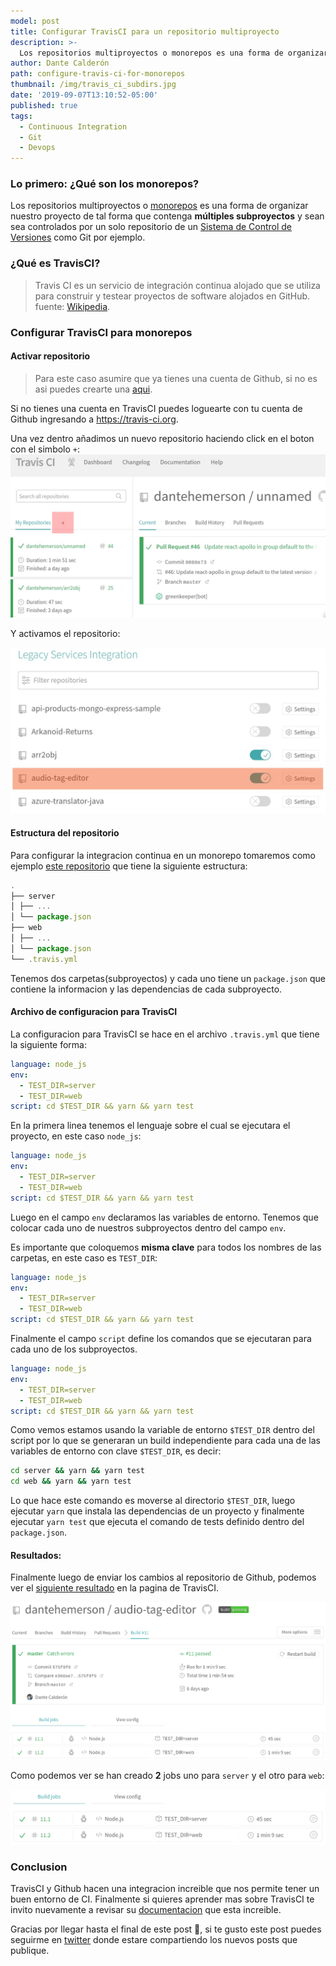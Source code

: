 ```yaml
---
model: post
title: Configurar TravisCI para un repositorio multiproyecto
description: >-
  Los repositorios multiproyectos o monorepos es una forma de organizar nuestro proyecto de tal forma que contenga múltiples subproyectos y sean sea controlados por un solo repositorio de un Sistema de Control de Versiones como Git por ejemplo.
author: Dante Calderón
path: configure-travis-ci-for-monorepos
thumbnail: /img/travis_ci_subdirs.jpg
date: '2019-09-07T13:10:52-05:00'
published: true
tags:
  - Continuous Integration
  - Git
  - Devops
---
```


### Lo primero: ¿Qué son los monorepos?

Los repositorios multiproyectos o [monorepos](https://en.wikipedia.org/wiki/Monorepo) es una forma de organizar nuestro proyecto de tal forma que contenga **múltiples subproyectos** y sean sea controlados por un solo repositorio de un [Sistema de Control de Versiones](https://en.wikipedia.org/wiki/Version_control) como Git por ejemplo.

### ¿Qué es TravisCI?

> Travis CI es un servicio de integración continua alojado que se utiliza para construir y testear proyectos de software alojados en GitHub. fuente: [Wikipedia](https://en.wikipedia.org/wiki/Travis_CI).

### Configurar TravisCI para monorepos


#### Activar repositorio


> Para este caso asumire que ya tienes una cuenta de Github, si no es asi puedes crearte una [aqui](https://github.com).

Si no tienes una cuenta en TravisCI puedes loguearte con tu cuenta de Github ingresando a https://travis-ci.org.

Una vez dentro añadimos un nuevo repositorio haciendo click en el boton con el simbolo `+`:
![Resultados del build en travis-ci.org](./images/travis-new-repo.jpg)

Y activamos el repositorio:

![Resultados del build en travis-ci.org](./images/azure_activate_repo.jpg)

#### Estructura del repositorio

Para configurar la integracion continua en un monorepo tomaremos como 
ejemplo [este repositorio](https://github.com/dantehemerson/audio-tag-editor/tree/575f0f92ee0a4fa4ca8c296b8aea1a370a228ad8) que tiene la siguiente estructura: 

```js
.
├── server
│ ├── ...
│ └── package.json
├── web
│ ├── ...
│ └── package.json
└── .travis.yml
```

Tenemos dos carpetas(subproyectos) y cada uno tiene un `package.json` que contiene la informacion y las dependencias de cada subproyecto.


#### Archivo de configuracion para TravisCI

La configuracion para TravisCI se hace en el archivo `.travis.yml` que tiene la siguiente forma:

```yml:title=.travis.yml
language: node_js
env:
  - TEST_DIR=server
  - TEST_DIR=web
script: cd $TEST_DIR && yarn && yarn test
```

En la primera linea tenemos el lenguaje sobre el cual se ejecutara el proyecto, en este caso `node_js`:

```yml{1}:title=.travis.yml
language: node_js
env:
  - TEST_DIR=server
  - TEST_DIR=web
script: cd $TEST_DIR && yarn && yarn test
```

Luego en el campo `env` declaramos las variables de entorno.
Tenemos que colocar cada uno de nuestros subproyectos dentro del campo `env`. 

Es importante que coloquemos **misma clave** para 
todos los nombres de las carpetas, en este caso es `TEST_DIR`:

```yml{2-4}:title=.travis.yml
language: node_js
env:
  - TEST_DIR=server
  - TEST_DIR=web
script: cd $TEST_DIR && yarn && yarn test
```

Finalmente el campo `script` define los comandos que se ejecutaran para cada uno de los subproyectos.

```yml{5}:title=.travis.yml
language: node_js
env:
  - TEST_DIR=server
  - TEST_DIR=web
script: cd $TEST_DIR && yarn && yarn test
```

Como vemos estamos usando la variable de entorno `$TEST_DIR` dentro del script por lo que se generaran un build independiente para cada una de las variables de entorno con clave `$TEST_DIR`, es decir:

```bash
cd server && yarn && yarn test
cd web && yarn && yarn test
```

Lo que hace este comando es moverse al directorio `$TEST_DIR`, luego ejecutar `yarn` que instala las dependencias de un proyecto
y finalmente ejecutar `yarn test` que ejecuta el comando de tests definido dentro del `package.json`.

#### Resultados:

Finalmente luego de enviar los cambios al repositorio de Github, podemos ver el [siguiente resultado](https://travis-ci.org/dantehemerson/audio-tag-editor/builds/579281934) en la pagina de TravisCI.

![Resultados del build en travis-ci.org](./images/travis_ci_build.png)

Como podemos ver se han creado **2** jobs uno para `server` y el otro para `web`:

![TraviCI creo 2 jobs](./images/travis-ci-build-jobs.png)

### Conclusion

TravisCI y Github hacen una integracion increible que nos permite tener un buen entorno de CI.
Finalmente si quieres aprender mas sobre TravisCI te invito nuevamente a revisar su [documentacion](https://docs.travis-ci.com/) que esta increible.


Gracias por llegar hasta el final de este post 🤗, si te gusto este post puedes seguirme en [twitter](https://twitter.com/dantehemerson)
donde estare compartiendo los nuevos posts que publique.
